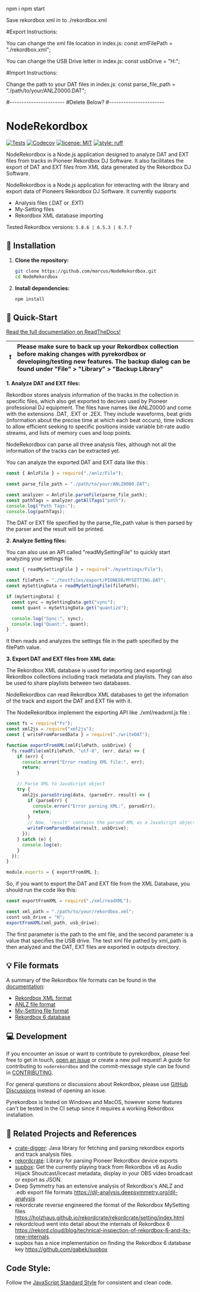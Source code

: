 
npm i
npm start


Save rekordbox xml in to ./rekordbox.xml


#Export Instructions:

You can change the xml file location in index.js:
const xmlFilePath = "./rekordbox.xml";

You can change the USB Drive letter in index.js:
const usbDrive = "H:";


#Import Instructions:

Change the path to your DAT files in index.js:
const parse_file_path = "./path/to/your/ANLZ0000.DAT";





#-----------------------
#Delete Below?
#-----------------------

# NodeRekordbox

[![Tests][tests-badge]][tests-link]
[![Codecov][codecov-badge]][codecov-link]
[![license: MIT][license-badge]][license-link]
[![style: ruff][ruff-badge]][ruff-link]

NodeRekordbox is a Node.js application designed to analyze DAT and EXT files from tracks in Pioneer Rekordbox DJ Software. It also facilitates the export of DAT and EXT files from XML data generated by the Rekordbox DJ Software.

NodeRekordbox is a Node.js application for interacting with the library and export data of Pioneers Rekordbox DJ Software.
It currently supports

- Analysis files (.DAT or .EXT)
- My-Setting files
- Rekordbox XML database importing

Tested Rekordbox versions: `5.8.6 | 6.5.3 | 6.7.7`

## 🔧 Installation

1. **Clone the repository:**

   ```bash
   git clone https://github.com/marcus/NodeRekordbox.git
   cd NodeRekordbox
   ```

2. **Install dependencies:**
   ```bash
   npm install
   ```

## 🚀 Quick-Start

[Read the full documentation on ReadTheDocs!][documentation]

| ❗  | Please make sure to back up your Rekordbox collection before making changes with pyrekordbox or developing/testing new features. The backup dialog can be found under "File" > "Library" > "Backup Library" |
| --- | :---------------------------------------------------------------------------------------------------------------------------------------------------------------------------------------------------------- |

**1. Analyze DAT and EXT files:**

Rekordbox stores analysis information of the tracks in the collection in specific files, which also get exported to decives used by Pioneer professional DJ equipment. The files have names like ANLZ0000 and come with the extensions .DAT, .EXT or .2EX. They include waveforms, beat grids (information about the precise time at which each beat occurs), time indices to allow efficient seeking to specific positions inside variable bit-rate audio streams, and lists of memory cues and loop points.

NodeRekordbox can parse all three analysis files, although not all the information of the tracks can be extracted yet.

You can analyze the exported DAT and EXT data like this :

```javascript
const { AnlzFile } = require("./anlz/File");

const parse_file_path = "./path/to/your/ANLZ0000.DAT";

const analyzer = AnlzFile.parseFile(parse_file_path);
const pathTags = analyzer.getAllTags("path");
console.log("Path Tags:");
console.log(pathTags);
```

The DAT or EXT file specified by the parse_file_path value is then parsed by the parser and the result will be printed.

**2. Analyze Setting files:**

You can also use an API called "readMySettingFile" to quickly start analyzing your settings file.

```javascript
const { readMySettingFile } = require("./mysettings/File");

const filePath = "./testfiles/export/PIONEER/MYSETTING.DAT";
const mySettingData = readMySettingFile(filePath);

if (mySettingData) {
  const sync = mySettingData.get("sync");
  const quant = mySettingData.get("quantize");

  console.log("Sync:", sync);
  console.log("Quant:", quant);
}
```

It then reads and analyzes the settings file in the path specified by the filePath value.

**3. Export DAT and EXT files from XML data:**

The Rekordbox XML database is used for importing (and exporting) Rekordbox collections including track metadata and playlists. They can also be used to share playlists between two databases.

NodeRekordbox can read Rekordbox XML databases to get the infomation of the track and export the DAT and EXT file with it.

The NodeRekordbox implement the exporting API like ./xml/readxml.js file :

```javascript
const fs = require("fs");
const xml2js = require("xml2js");
const { writeFromParsedData } = require("./writeDAT");

function exportFromXML(xmlFilePath, usbDrive) {
  fs.readFile(xmlFilePath, "utf-8", (err, data) => {
    if (err) {
      console.error("Error reading XML file:", err);
      return;
    }

    // Parse XML to JavaScript object
    try {
      xml2js.parseString(data, (parseErr, result) => {
        if (parseErr) {
          console.error("Error parsing XML:", parseErr);
          return;
        }
        // Now, 'result' contains the parsed XML as a JavaScript object
        writeFromParsedData(result, usbDrive);
      });
    } catch (e) {
      console.log(e);
    }
  });
}

module.exports = { exportFromXML };
```

So, if you want to export the DAT and EXT file from the XML Database, you should run the code like this:

```javascript
const exportFromXML = require("./xml/readXML");

const xml_path = "./path/to/your/rekordbox.xml";
cosnt usb_drive = "H";
exportFromXML(xml_path, usb_drive);
```

The first parameter is the path to the xml file, and the second parameter is a value that specifies the USB drive.
The test xml file pathed by xml_path is then analyzed and the DAT, EXT files are exported in outputs directory.

## 💡 File formats

A summary of the Rekordbox file formats can be found in the [documentation]:

- [Rekordbox XML format][xml-doc]
- [ANLZ file format][anlz-doc]
- [My-Setting file format][mysettings-doc]
- [Rekordbox 6 database][db6-doc]

## 💻 Development

If you encounter an issue or want to contribute to pyrekordbox, please feel free to get in touch,
[open an issue][new-issue] or create a new pull request! A guide for contributing to
`noderekordbox` and the commit-message style can be found in
[CONTRIBUTING].

For general questions or discussions about Rekordbox, please use [GitHub Discussions][discussions]
instead of opening an issue.

Pyrekordbox is tested on Windows and MacOS, however some features can't be tested in
the CI setup since it requires a working Rekordbox installation.

## 🔗 Related Projects and References

- [crate-digger]: Java library for fetching and parsing rekordbox exports and track analysis files.
- [rekordcrate]: Library for parsing Pioneer Rekordbox device exports
- [supbox]: Get the currently playing track from Rekordbox v6 as Audio Hijack Shoutcast/Icecast metadata, display in your OBS video broadcast or export as JSON.
- Deep Symmetry has an extensive analysis of Rekordbox's ANLZ and .edb export file formats
  https://djl-analysis.deepsymmetry.org/djl-analysis
- rekordcrate reverse engineered the format of the Rekordbox MySetting files
  https://holzhaus.github.io/rekordcrate/rekordcrate/setting/index.html
- rekordcloud went into detail about the internals of Rekordbox 6
  https://rekord.cloud/blog/technical-inspection-of-rekordbox-6-and-its-new-internals.
- supbox has a nice implementation on finding the Rekordbox 6 database key
  https://github.com/gabek/supbox

## Code Style:

Follow the [JavaScript Standard Style](https://standardjs.com/) for consistent and clean code.

[tests-badge]: https://img.shields.io/github/actions/workflow/status/dylanljones/pyrekordbox/tests.yml?branch=master&label=tests&logo=github&style=flat
[docs-badge]: https://img.shields.io/readthedocs/pyrekordbox/stable?style=flat
[platform-badge]: https://img.shields.io/badge/platform-win%20%7C%20osx-blue?style=flat
[license-badge]: https://img.shields.io/pypi/l/pyrekordbox?color=lightgrey
[black-badge]: https://img.shields.io/badge/code%20style-black-000000?style=flat
[ruff-badge]: https://img.shields.io/endpoint?url=https://raw.githubusercontent.com/astral-sh/ruff/main/assets/badge/v2.json
[codecov-badge]: https://codecov.io/gh/dylanljones/pyrekordbox/branch/master/graph/badge.svg?token=5Z2KVGL7N3
[license-link]: https://github.com/dylanljones/pyrekordbox/blob/master/LICENSE
[tests-link]: https://github.com/dylanljones/pyrekordbox/actions/workflows/tests.yml
[black-link]: https://github.com/psf/black
[ruff-link]: https://github.com/astral-sh/ruff
[lgtm-link]: https://lgtm.com/projects/g/dylanljones/pyrekordbox/context:python
[codecov-link]: https://app.codecov.io/gh/dylanljones/pyrekordbox/tree/master
[codecov-dev-link]: https://app.codecov.io/gh/dylanljones/pyrekordbox/tree/dev
[docs-latest-badge]: https://img.shields.io/readthedocs/pyrekordbox/latest?logo=readthedocs&style=flat
[docs-dev-badge]: https://img.shields.io/readthedocs/pyrekordbox/dev?logo=readthedocs&style=flat
[documentation]: https://pyrekordbox.readthedocs.io/en/stable/
[documentation-latest]: https://pyrekordbox.readthedocs.io/en/latest/
[documentation-dev]: https://pyrekordbox.readthedocs.io/en/dev/
[tutorial]: https://pyrekordbox.readthedocs.io/en/stable/tutorial/index.html
[db6-doc]: https://pyrekordbox.readthedocs.io/en/stable/formats/db6.html
[anlz-doc]: https://pyrekordbox.readthedocs.io/en/stable/formats/anlz.html
[xml-doc]: https://pyrekordbox.readthedocs.io/en/stable/formats/xml.html
[mysettings-doc]: https://pyrekordbox.readthedocs.io/en/stable/formats/mysetting.html
[new-issue]: https://github.com/dylanljones/pyrekordbox/issues/new/choose
[discussions]: https://github.com/dylanljones/pyrekordbox/discussions
[CONTRIBUTING]: https://github.com/dylanljones/pyrekordbox/blob/master/CONTRIBUTING.md
[CHANGELOG]: https://github.com/dylanljones/pyrekordbox/blob/master/CHANGELOG.md
[installation]: https://pyrekordbox.readthedocs.io/en/latest/installation.html
[rekordcrate]: https://github.com/Holzhaus/rekordcrate
[crate-digger]: https://github.com/Deep-Symmetry/crate-digger
[supbox]: https://github.com/gabek/supbox
